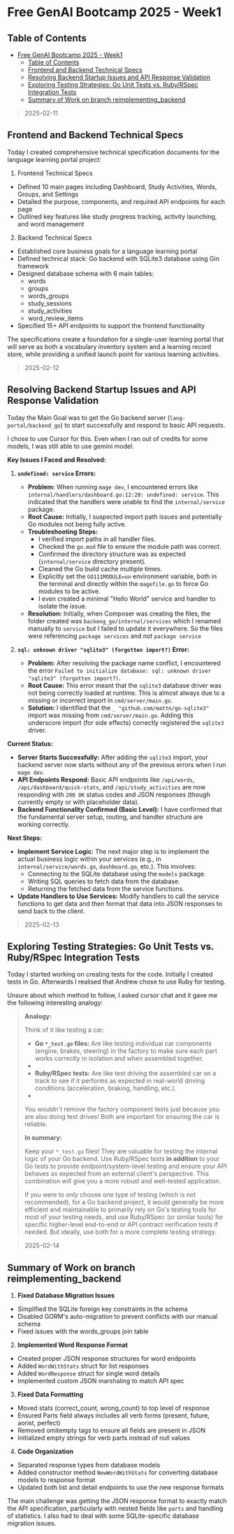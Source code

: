 # Free GenAI Bootcamp 2025 - Week1

## Table of Contents

- [Free GenAI Bootcamp 2025 - Week1](#free-genai-bootcamp-2025---week1)
  - [Table of Contents](#table-of-contents)
  - [Frontend and Backend Technical Specs](#frontend-and-backend-technical-specs)
  - [Resolving Backend Startup Issues and API Response Validation](#resolving-backend-startup-issues-and-api-response-validation)
  - [Exploring Testing Strategies: Go Unit Tests vs. Ruby/RSpec Integration Tests](#exploring-testing-strategies-go-unit-tests-vs-rubyrspec-integration-tests)
  - [Summary of Work on branch reimplementing\_backend](#summary-of-work-on-branch-reimplementing_backend)

> 2025-02-11

## Frontend and Backend Technical Specs

Today I created comprehensive technical specification documents for the language learning portal project:
1. Frontend Technical Specs
- Defined 10 main pages including Dashboard, Study Activities, Words, Groups, and Settings
- Detailed the purpose, components, and required API endpoints for each page
- Outlined key features like study progress tracking, activity launching, and word management
2. Backend Technical Specs
- Established core business goals for a language learning portal
- Defined technical stack: Go backend with SQLite3 database using Gin framework
- Designed database schema with 6 main tables:
    - words
    - groups
    - words_groups
    - study_sessions
    - study_activities
    - word_review_items
- Specified 15+ API endpoints to support the frontend functionality

The specifications create a foundation for a single-user learning portal that will serve as both a vocabulary inventory system and a learning record store, while providing a unified launch point for various learning activities.

> 2025-02-12

## Resolving Backend Startup Issues and API Response Validation

Today the Main Goal was to get the Go backend server (`lang-portal/backend_go`) to start successfully and respond to basic API requests.

I chose to use Cursor for this. Even when I ran out of credits for some models, I was still able to use gemini model. 

**Key Issues I Faced and Resolved:**

1.  **`undefined: service` Errors:**
    *   **Problem:** When running `mage dev`, I encountered errors like `internal/handlers/dashboard.go:12:20: undefined: service`. This indicated that the handlers were unable to find the `internal/service` package.
    *   **Root Cause:**  Initially, I suspected import path issues and potentially Go modules not being fully active.
    *   **Troubleshooting Steps:**
        *   I verified import paths in all handler files.
        *   Checked the `go.mod` file to ensure the module path was correct.
        *   Confirmed the directory structure was as expected (`internal/service` directory present).
        *   Cleaned the Go build cache multiple times.
        *   Explicitly set the `GO111MODULE=on` environment variable, both in the terminal and directly within the `magefile.go` to force Go modules to be active.
        *   I even created a minimal "Hello World" service and handler to isolate the issue.
    *   **Resolution:** Initially, when Composer was creating the files, the folder created was `backeng_go/internal/services` which I renamed manually to `service` but I failed to update it everywhere. So the files were referencing `package services` and not `package service`

2.  **`sql: unknown driver "sqlite3" (forgotten import?)` Error:**
    *   **Problem:** After resolving the package name conflict, I encountered the error `Failed to initialize database: sql: unknown driver "sqlite3" (forgotten import?)`.
    *   **Root Cause:** This error meant that the `sqlite3` database driver was not being correctly loaded at runtime. This is almost always due to a missing or incorrect import in `cmd/server/main.go`.
    *   **Solution:** I identified that the `_ "github.com/mattn/go-sqlite3"` import was missing from `cmd/server/main.go`.  Adding this underscore import (for side effects) correctly registered the `sqlite3` driver.

**Current Status:**

*   **Server Starts Successfully:**  After adding the `sqlite3` import, your backend server now starts without any of the previous errors when I run `mage dev`.
*   **API Endpoints Respond:**  Basic API endpoints like `/api/words`, `/api/dashboard/quick-stats`, and `/api/study_activities` are now responding with `200 OK` status codes and JSON responses (though currently empty or with placeholder data).
*   **Backend Functionality Confirmed (Basic Level):**  I have confirmed that the fundamental server setup, routing, and handler structure are working correctly.

**Next Steps:**

*   **Implement Service Logic:** The next major step is to implement the actual business logic within your services (e.g., in `internal/service/words.go`, `dashboard.go`, etc.). This involves:
    *   Connecting to the SQLite database using the `models` package.
    *   Writing SQL queries to fetch data from the database.
    *   Returning the fetched data from the service functions.
*   **Update Handlers to Use Services:** Modify handlers to call the service functions to get data and then format that data into JSON responses to send back to the client.

> 2025-02-13

## Exploring Testing Strategies: Go Unit Tests vs. Ruby/RSpec Integration Tests

Today I started working on creating tests for the code. Initially I created tests in Go. Afterwards I realised that Andrew chose to use Ruby for testing. 

Unsure about which method to follow, I asked cursor chat and it gave me the following interesting analogy:
> 
> **Analogy:**
> 
> Think of it like testing a car:
> 
> * **Go `*_test.go` files:**  Are like testing individual car components (engine, brakes, steering) in the factory to make sure each part works correctly in isolation and when assembled together.
> * 
> * **Ruby/RSpec tests:** Are like test driving the assembled car on a track to see if it performs as expected in real-world driving conditions (acceleration, braking, handling, etc.).
> * 
> You wouldn't remove the factory component tests just because you are also doing test drives! Both are important for ensuring the car is reliable.
> 
> **In summary:**
> 
> Keep your `*_test.go` files! They are valuable for testing the internal logic of your Go backend. Use Ruby/RSpec tests **in addition** to your Go tests to provide endpoint/system-level testing and ensure your API behaves as expected from an external client's perspective.  This combination will give you a more robust and well-tested application.
> 
> If you were to *only* choose one type of testing (which is not recommended), for a Go backend project, it would generally be more efficient and maintainable to primarily rely on Go's testing tools for most of your testing needs, and use Ruby/RSpec (or similar tools) for specific higher-level end-to-end or API contract verification tests if needed. But ideally, use both for a more complete testing strategy.

> 2025-02-14

## Summary of Work on branch reimplementing_backend

1. **Fixed Database Migration Issues**
- Simplified the SQLite foreign key constraints in the schema
- Disabled GORM's auto-migration to prevent conflicts with our manual schema
- Fixed issues with the words_groups join table

2. **Implemented Word Response Format**
- Created proper JSON response structures for word endpoints
- Added `WordWithStats` struct for list responses
- Added `WordResponse` struct for single word details
- Implemented custom JSON marshaling to match API spec

3. **Fixed Data Formatting**
- Moved stats (correct_count, wrong_count) to top level of response
- Ensured Parts field always includes all verb forms (present, future, aorist, perfect)
- Removed omitempty tags to ensure all fields are present in JSON
- Initialized empty strings for verb parts instead of null values

4. **Code Organization**
- Separated response types from database models
- Added constructor method `NewWordWithStats` for converting database models to response format
- Updated both list and detail endpoints to use the new response formats

The main challenge was getting the JSON response format to exactly match the API specification, particularly with nested fields like `parts` and handling of statistics. I also had to deal with some SQLite-specific database migration issues.
